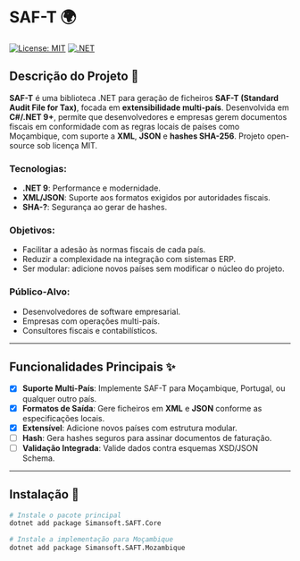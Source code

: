 # SAF-T 🌍

[![License: MIT](https://img.shields.io/badge/License-MIT-blue.svg)](LICENSE)
[![.NET](https://github.com/SimansoftMZ/SAF-T/blob/main/.github/workflows/saft-core-ci-cd.yml/badge.svg)](https://github.com/simansoftmoz/saf-t/actions)

## Descrição do Projeto 📄

**SAF-T** é uma biblioteca .NET para geração de ficheiros **SAF-T (Standard Audit File for Tax)**, focada em **extensibilidade multi-país**. Desenvolvida em **C#/.NET 9+**, permite que desenvolvedores e empresas gerem documentos fiscais em conformidade com as regras locais de países como Moçambique, com suporte a **XML**, **JSON** e **hashes SHA-256**. Projeto open-source sob licença MIT.

### Tecnologias:
- **.NET 9**: Performance e modernidade.
- **XML/JSON**: Suporte aos formatos exigidos por autoridades fiscais.
- **SHA-?**: Segurança ao gerar de hashes.

### Objetivos:
- Facilitar a adesão às normas fiscais de cada país.
- Reduzir a complexidade na integração com sistemas ERP.
- Ser modular: adicione novos países sem modificar o núcleo do projeto.

### Público-Alvo:
- Desenvolvedores de software empresarial.
- Empresas com operações multi-país.
- Consultores fiscais e contabilísticos.

---

## Funcionalidades Principais ✨
- [X] **Suporte Multi-País**: Implemente SAF-T para Moçambique, Portugal, ou qualquer outro país.
- [X] **Formatos de Saída**: Gere ficheiros em **XML** e **JSON** conforme as especificações locais.
- [X] **Extensível**: Adicione novos países com estrutura modular.
- [ ] **Hash**: Gera hashes seguros para assinar documentos de faturação. 
- [ ] **Validação Integrada**: Valide dados contra esquemas XSD/JSON Schema.

---

## Instalação 🚀

```bash
# Instale o pacote principal
dotnet add package Simansoft.SAFT.Core

# Instale a implementação para Moçambique
dotnet add package Simansoft.SAFT.Mozambique
